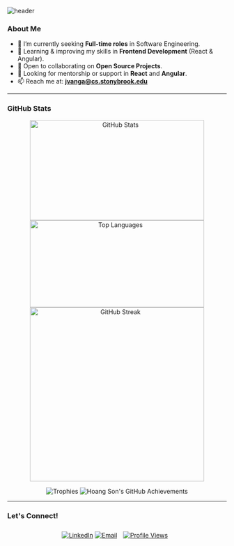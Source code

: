 ![header](https://capsule-render.vercel.app/api?type=waving&color=gradient&height=200&section=header&text=Hey%20there!%20I'm%20Jagadeesh&fontSize=50&reversal=true&animation=fadeIn&desc=%20Software%20Engineer%20|%20Cloud%20&%20ML%20Enthusiast&descSize=20&descAlignY=70)

### About Me

- 🔭 I’m currently seeking **Full-time roles** in Software Engineering.
- 🌱 Learning & improving my skills in **Frontend Development** (React & Angular).
- 👯 Open to collaborating on **Open Source Projects**.
- 🤔 Looking for mentorship or support in **React** and **Angular**.
- 📫 Reach me at: **[jvanga@cs.stonybrook.edu](mailto:jvanga@cs.stonybrook.edu)**

---

### GitHub Stats

<p align="center">
  <!-- GitHub Stats Card -->
  <img src="https://github-readme-stats.vercel.app/api?username=jagadeesh-r1&show_icons=true&theme=radical" alt="GitHub Stats" width="400" height="230" />

  <!-- Top Languages Card --> 
  <img src="https://github-readme-stats.vercel.app/api/top-langs/?username=jagadeesh-r1&layout=compact&theme=radical" alt="Top Languages" width="400" height="200"/>

  <!-- GitHub Streak Stats -->
  <img src="https://github-readme-streak-stats.herokuapp.com/?user=jagadeesh-r1&theme=radical" alt="GitHub Streak" width="400" />

  <!-- GitHub Profile Trophy -->
<div align="center">
    <img src="https://github-profile-trophy.vercel.app/?username=jagadeesh-r1&theme=onedark" alt="Trophies" /></img>
    <img src="https://github-profile-summary-cards.vercel.app/api/cards/profile-details?username=jagadeesh-r1&theme=radical" alt="Hoang Son's GitHub Achievements" />
</div>
</p>

---

### Let's Connect!

<p align="center">
  <a href="https://www.linkedin.com/in/jagadeesh-reddy-vanga/"><img src="https://img.shields.io/badge/-LinkedIn-blue?style=flat&logo=linkedin" alt="LinkedIn" /></a>
  <a href="mailto:jvanga@cs.stonybrook.edu"><img src="https://img.shields.io/badge/-Email-c14438?style=flat&logo=Gmail&logoColor=white" alt="Email" /></a>
<!--   <a href="https://github.com/jagadeesh-r1"><img src="https://img.shields.io/github/followers/jagadeesh-r1?label=Follow&style=social" alt="GitHub Followers" /></a> -->
    <!-- GitHub Profile Views Badge -->
  <a href="https://github.com/jagadeesh-r1">
    <img src="https://komarev.com/ghpvc/?username=jagadeesh-r1&style=flat-square" alt="Profile Views" style="margin: 10px;"/>
  </a>
</p>
